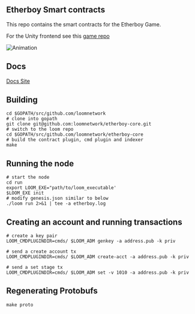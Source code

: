 ## Etherboy Smart contracts

This repo contains the smart contracts for the Etherboy Game.

For the Unity frontend see this [game repo](https://github.com/loomnetwork/Etherboy)

![Animation](https://loomx.io/developers/img/etherboy-clip.gif)


## Docs

[Docs Site](https://loomx.io/developers/docs/en/etherboy-game.html)

## Building

```shell
cd $GOPATH/src/github.com/loomnetwork
# clone into gopath
git clone git@github.com:loomnetwork/etherboy-core.git
# switch to the loom repo
cd $GOPATH/src/github.com/loomnetwork/etherboy-core
# build the contract plugin, cmd plugin and indexer
make
```

## Running the node

```
# start the node
cd run
export LOOM_EXE="path/to/loom_executable'
$LOOM_EXE init
# modify genesis.json similar to below
./loom run 2>&1 | tee -a etherboy.log
```

## Creating an account and running transactions
```
# create a key pair
LOOM_CMDPLUGINDIR=cmds/ $LOOM_ADM genkey -a address.pub -k priv

# send a create account tx
LOOM_CMDPLUGINDIR=cmds/ $LOOM_ADM create-acct -a address.pub -k priv 

# send a set stage tx
LOOM_CMDPLUGINDIR=cmds/ $LOOM_ADM set -v 1010 -a address.pub -k priv
```

## Regenerating Protobufs

```shell
make proto
```
